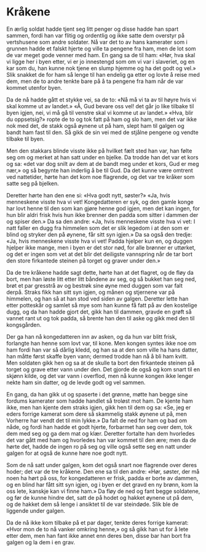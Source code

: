 # Kråkene

En ærlig soldat hadde tjent seg litt penger og disse hadde han spart sammen, fordi han var flitig og ordentlig og ikke satte dem overstyr på vertshusene som andre soldater. Nå var det to av hans kamerater som i grunnen hadde et falskt hjerte og ville ta pengene fra ham, men de lot som de var meget gode venner med ham. En gang sa de til ham: «Hør, hva skal vi ligge her i byen etter, vi er jo innestengd som om vi var i slaveriet, og en kar som du, han kunne nok tjene en slump hjemme og ha det godt og vel.» Slik snakket de for ham så lenge til han endelig ga etter og lovte å reise med dem, men de to andre tenkte bare på å ta pengene fra ham når de var kommet utenfor byen.

Da de nå hadde gått et stykke vei, sa de to: «Nå må vi ta av til høyre hvis vi skal komme ut av landet.» «Å, Gud bevare oss vel! det går jo like tilbake til byen igjen, nei, vi må gå til venstre skal vi komme ut av landet.» «Hva, blir du oppsetsig?» ropte de to og tok fatt på ham og slo ham, men det var ikke nok med det, de stakk også øynene ut på ham, slept ham til galgen og bandt ham fast til den. Så gikk de sin vei med de stjålne pengene og vendte tilbake til byen.

Men den stakkars blinde visste ikke på hvilket fælt sted han var, han følte seg om og merket at han satt under en bjelke. Da trodde han det var et kors og sa: «det var dog snilt av dem at de bandt meg under et kors, Gud er meg nær,» og så begynte han inderlig å be til Gud. Da det kunne være omtrent ved nattetider, hørte han det kom noe flagrende, og det var tre kråker som satte seg på bjelken.

Deretter hørte han den ene si: «Hva godt nytt, søster?» «Ja, hvis menneskene visste hva vi vet! Kongedatteren er syk, og den gamle konge har lovt henne til den som kan gjøre henne god igjen, men det kan ingen, for hun blir aldri frisk hvis hun ikke brenner den padda som sitter i dammen der og spiser den.» Da sa den andre: «Ja, hvis menneskene visste hva vi vet: I natt faller en dugg fra himmelen som det er slik legedom i at den som er blind og stryker den på øynene, får sitt syn igjen.» Da sa også den tredje: «Ja, hvis menneskene visste hva vi vet! Padda hjelper kun en, og duggen hjelper ikke mange, men i byen er det stor nød, for alle brønner er uttørket, og det er ingen som vet at det blir det deiligste vannspring når de tar bort den store firkantede steinen på torget og graver under den.»

Da de tre kråkene hadde sagt dette, hørte han at det flagret, og de fløy da bort, men han løste litt etter litt båndene av seg, og så bukket han seg ned, brøt et par gresstrå av og bestrøk sine øyne med duggen som var falt derpå. Straks fikk han sitt syn igjen, og månen og stjernene var på himmelen, og han så at han stod ved siden av galgen. Deretter lette han etter potteskår og samlet så mye som han kunne få fatt på av den kostelige dugg, og da han hadde gjort det, gikk han til dammen, gravde en grøft så vannet rant ut og tok padda, så brente han den til aske og gikk med den til kongsgården.

Der ga han nå kongedatteren inn av asken, og da hun var blitt frisk, forlangte han henne som lovt var, til kone. Men kongen syntes ikke noe om ham fordi han var så dårlig kledd, og han sa at den som ville ha hans datter, han måtte først skaffe byen vann; dermed trodde han nå å bli ham kvitt. Men soldaten gikk hen og sa at de skulle ta bort den firkantede steinen på torget og grave etter vann under den. Det gjorde de også og kom snart til en skjønn kilde, og det var vann i overflod, men nå kunne kongen ikke lenger nekte ham sin datter, og de levde godt og vel sammen.

En gang, da han gikk ut og spaserte i det grønne, møtte han begge sine fordums kamerater som hadde handlet så troløst mot ham. De kjente ham ikke, men han kjente dem straks igjen, gikk hen til dem og sa: «Se, jeg er eders forrige kamerat som dere så skammelig stakk øynene ut på, men Vorherre har vendt det til min lykke.» Da falt de ned for ham og bad om nåde, og fordi han hadde et godt hjerte, forbarmet han seg over dem, tok dem med seg og ga dem mat og klær. Deretter fortalte han dem hvorledes det var gått med ham og hvorledes han var kommet til den ære; men da de hørte det, hadde de ingen ro på seg og ville også sette seg en natt under galgen for at også de kunne høre noe godt nytt.

Som de nå satt under galgen, kom det også snart noe flagrende over deres hoder; det var de tre kråkene. Den ene sa til den andre: «Hør, søster, der må noen ha hørt på oss, for kongedatteren er frisk, padda er borte av dammen, og en blind har fått sitt syn igjen, og i byen er det gravd en ny brønn, kom la oss lete, kanskje kan vi finne ham.» Da fløy de ned og fant begge soldatene, og før de kunne hindre det, satt de på hodet og hakket øynene ut på dem, og de hakket dem så lenge i ansiktet til de var steindøde. Slik ble de liggende under galgen.

Da de nå ikke kom tilbake på et par dager, tenkte deres forrige kamerat: «Hvor mon de to nå vanker omkring henne,» og så gikk han ut for å lete etter dem, men han fant ikke annet enn deres ben, disse bar han bort fra galgen og la dem i en grav.
